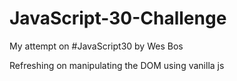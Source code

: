 # JavaScript-30-Challenge
My attempt on #JavaScript30 by Wes Bos

Refreshing on manipulating the DOM using vanilla js
